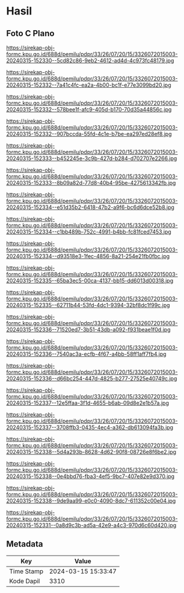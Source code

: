 # Hasil

## Foto C Plano

https://sirekap-obj-formc.kpu.go.id/688d/pemilu/pdpr/33/26/07/20/15/3326072015003-20240315-152330--5cd82c86-9eb2-4612-ad4d-4c973fc48179.jpg

https://sirekap-obj-formc.kpu.go.id/688d/pemilu/pdpr/33/26/07/20/15/3326072015003-20240315-152332--7a41c4fc-ea2a-4b00-bc1f-e77e3099bd20.jpg

https://sirekap-obj-formc.kpu.go.id/688d/pemilu/pdpr/33/26/07/20/15/3326072015003-20240315-152332--578bee1f-afc9-405d-b170-70d35a44856c.jpg

https://sirekap-obj-formc.kpu.go.id/688d/pemilu/pdpr/33/26/07/20/15/3326072015003-20240315-152332--907bccda-55fd-4c1e-b7be-ea297ed28ef8.jpg

https://sirekap-obj-formc.kpu.go.id/688d/pemilu/pdpr/33/26/07/20/15/3326072015003-20240315-152333--b452245e-3c9b-427d-b284-d702707e2266.jpg

https://sirekap-obj-formc.kpu.go.id/688d/pemilu/pdpr/33/26/07/20/15/3326072015003-20240315-152333--8b09a82d-77d8-40b4-95be-4275613342fb.jpg

https://sirekap-obj-formc.kpu.go.id/688d/pemilu/pdpr/33/26/07/20/15/3326072015003-20240315-152334--e51d35b2-6418-47b2-a9f6-bc6d6dce52b8.jpg

https://sirekap-obj-formc.kpu.go.id/688d/pemilu/pdpr/33/26/07/20/15/3326072015003-20240315-152334--c1bb489b-752c-4991-b4bb-fc81fced7453.jpg

https://sirekap-obj-formc.kpu.go.id/688d/pemilu/pdpr/33/26/07/20/15/3326072015003-20240315-152334--d93518e3-1fec-4856-8a21-254e21fb0fbc.jpg

https://sirekap-obj-formc.kpu.go.id/688d/pemilu/pdpr/33/26/07/20/15/3326072015003-20240315-152335--65ba3ec5-00ca-4137-bb15-dd6013d00318.jpg

https://sirekap-obj-formc.kpu.go.id/688d/pemilu/pdpr/33/26/07/20/15/3326072015003-20240315-152335--62711b44-53fd-4dc1-9394-32bf8dc1f99c.jpg

https://sirekap-obj-formc.kpu.go.id/688d/pemilu/pdpr/33/26/07/20/15/3326072015003-20240315-152336--71520ed7-3b51-43db-a092-f931beae1f0d.jpg

https://sirekap-obj-formc.kpu.go.id/688d/pemilu/pdpr/33/26/07/20/15/3326072015003-20240315-152336--7540ac3a-ecfb-4f67-a4bb-58ff1aff7fb4.jpg

https://sirekap-obj-formc.kpu.go.id/688d/pemilu/pdpr/33/26/07/20/15/3326072015003-20240315-152336--d66bc254-447d-4825-b277-27525e40749c.jpg

https://sirekap-obj-formc.kpu.go.id/688d/pemilu/pdpr/33/26/07/20/15/3326072015003-20240315-152337--12e5ffaa-3f1d-4655-b6ab-09d8e2e1b57a.jpg

https://sirekap-obj-formc.kpu.go.id/688d/pemilu/pdpr/33/26/07/20/15/3326072015003-20240315-152337--3708ffb3-0435-4ec4-a362-db613094fa3b.jpg

https://sirekap-obj-formc.kpu.go.id/688d/pemilu/pdpr/33/26/07/20/15/3326072015003-20240315-152338--5d4a293b-8628-4d62-90f8-08726e8f6be2.jpg

https://sirekap-obj-formc.kpu.go.id/688d/pemilu/pdpr/33/26/07/20/15/3326072015003-20240315-152338--0e4bbd76-fba3-4ef5-9bc7-407e82e9d370.jpg

https://sirekap-obj-formc.kpu.go.id/688d/pemilu/pdpr/33/26/07/20/15/3326072015003-20240315-152338--9de9aa99-e0c0-4090-8dc7-611352c00e04.jpg

https://sirekap-obj-formc.kpu.go.id/688d/pemilu/pdpr/33/26/07/20/15/3326072015003-20240315-152331--0a8d9c3b-ad5a-42e9-a4c3-970d6c60d420.jpg


## Metadata

| Key        | Value               |
| ---------- | ------------------- |
| Time Stamp | 2024-03-15 15:33:47 |
| Kode Dapil | 3310                |



